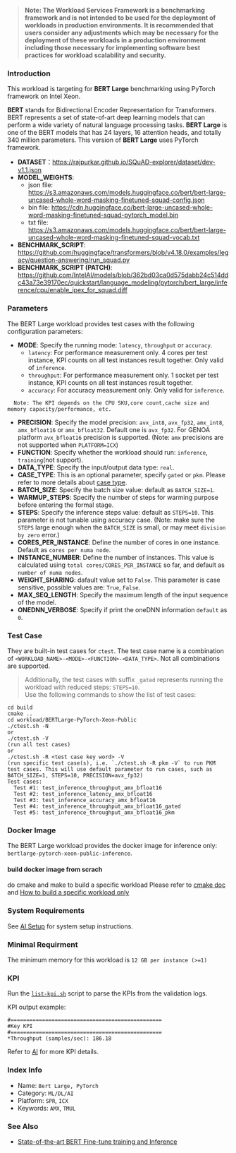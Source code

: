 >
> **Note: The Workload Services Framework is a benchmarking framework and is not intended to be used for the deployment of workloads in production environments. It is recommended that users consider any adjustments which may be necessary for the deployment of these workloads in a production environment including those necessary for implementing software best practices for workload scalability and security.**
>
### Introduction

This workload is targeting for **BERT Large** benchmarking using PyTorch framework on Intel Xeon.

**BERT** stands for Bidirectional Encoder Representation for Transformers. BERT represents a set of state-of-art deep learning models that can perform a wide variety of natural language processing tasks. **BERT Large** is one of the BERT models that has 24 layers, 16 attention heads, and totally 340 million parameters. This version of **BERT Large** uses PyTorch framework.

- **DATASET**：https://rajpurkar.github.io/SQuAD-explorer/dataset/dev-v1.1.json
- **MODEL_WEIGHTS**:
  * json file: https://s3.amazonaws.com/models.huggingface.co/bert/bert-large-uncased-whole-word-masking-finetuned-squad-config.json
  * bin file: https://cdn.huggingface.co/bert-large-uncased-whole-word-masking-finetuned-squad-pytorch_model.bin
  * txt file: https://s3.amazonaws.com/models.huggingface.co/bert/bert-large-uncased-whole-word-masking-finetuned-squad-vocab.txt
- **BENCHMARK_SCRIPT**: https://github.com/huggingface/transformers/blob/v4.18.0/examples/legacy/question-answering/run_squad.py
- **BENCHMARK_SCRIPT (PATCH)**: https://github.com/IntelAI/models/blob/362bd03ca0d575dabb24c514ddc43a73e39170ec/quickstart/language_modeling/pytorch/bert_large/inference/cpu/enable_ipex_for_squad.diff


### Parameters

The BERT Large workload provides test cases with the following configuration parameters:
- **MODE**: Specify the running mode: `latency`, `throughput` or `accuracy`.  
  * `latency`: For performance measurement only. 4 cores per test instance, KPI counts on all test instances result together. Only valid of `inference`.
  * `throughput`: For performance measurement only. 1 socket per test instance, KPI counts on all test instances result together.
  * `accuracy`: For accuracy measurement only. Only valid for `inference`.
```
  Note: The KPI depends on the CPU SKU,core count,cache size and memory capacity/performance, etc.
```
- **PRECISION**: Specify the model precision: `avx_int8`, `avx_fp32`, `amx_int8`, `amx_bfloat16` or `amx_bfloat32`. Default one is `avx_fp32`. For GENOA platform `avx_bfloat16` precision is supported. (Note: `amx` precisions are not supported when `PLATFORM=ICX`) 
- **FUNCTION**: Specify whether the workload should run: `inference`, `training`(not support).
- **DATA_TYPE**: Specify the input/output data type: `real`. 
- **CASE_TYPE**: This is an optional parameter, specify `gated` or `pkm`.  Please refer to more details about [case type](../../doc/testcase.md).
- **BATCH_SIZE**: Specify the batch size value: default as `BATCH_SIZE=1`.
- **WARMUP_STEPS**: Specify the number of steps for warming purpose before entering the formal stage.
- **STEPS**: Specify the inference steps value: default as `STEPS=10`. This parameter is not tunable using accuracy case. (Note: make sure the `STEPS` large enough when the `BATCH_SIZE` is small, or may meet `division by zero` error.)
- **CORES_PER_INSTANCE**: Define the number of cores in one instance. Default as `cores per numa node`.
- **INSTANCE_NUMBER**: Define the number of instances. This value is calculated using `total cores/CORES_PER_INSTANCE` so far, and default as `number of numa nodes`.
- **WEIGHT_SHARING**: dafault value set to `False`. This parameter is case sensitive, possible values are: `True`, `False`.
- **MAX_SEQ_LENGTH**: Specify the maximum length of the input sequence of the model.
- **ONEDNN_VERBOSE**: Specify if print the oneDNN information `default` as `0`.

### Test Case

They are built-in test cases for `ctest`. The test case name is a combination of `<WORKLOAD_NAME>-<MODE>-<FUNCTION>-<DATA_TYPE>`. Not all combinations are supported.

> Additionally, the test cases with suffix `_gated` represents running the workload with reduced steps: `STEPS=10`.  
Use the following commands to show the list of test cases:  
```
cd build
cmake ..
cd workload/BERTLarge-PyTorch-Xeon-Public
./ctest.sh -N
or 
./ctest.sh -V 
(run all test cases)
or
./ctest.sh -R <test case key word> -V 
(run specific test case(s), i.e. `./ctest.sh -R pkm -V` to run PKM test cases. This will use default parameter to run cases, such as BATCH_SIZE=1, STEPS=10, PRECISION=avx_fp32)
Test cases:
  Test #1: test_inference_throughput_amx_bfloat16
  Test #2: test_inference_latency_amx_bfloat16
  Test #3: test_inference_accuracy_amx_bfloat16
  Test #4: test_inference_throughput_amx_bfloat16_gated
  Test #5: test_inference_throughput_amx_bfloat16_pkm
```

### Docker Image

The BERT Large workload provides the docker image for inference only: `bertlarge-pytorch-xeon-public-inference`. 

#### build docker image from scrach
do cmake and make to build a specific workload
Please refer to [cmake doc](../../doc/cmake.md) and [How to build a specific workload only](../../doc/FAQ.md)

### System Requirements

See [AI Setup](../../doc/setup-ai.md) for system setup instructions.



### Minimal Requirment

The minimum memory for this workload is `12 GB per instance (>=1)`

### KPI

Run the [`list-kpi.sh`](../../doc/ctest.md#list-kpish) script to parse the KPIs from the validation logs. 

KPI output example:
```
#================================================
#Key KPI
#================================================
*Throughput (samples/sec): 186.18
```
Refer to [AI](../../doc/setup-ai.md) for more KPI details.

### Index Info
- Name: `Bert Large, PyTorch`  
- Category: `ML/DL/AI`  
- Platform: `SPR`, `ICX`
- Keywords: `AMX`, `TMUL`  

### See Also
- [State-of-the-art BERT Fine-tune training and Inference](https://intel.github.io/stacks/dlrs/bert-performance.html)
